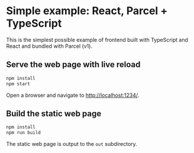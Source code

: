 # Simple example: React, Parcel + TypeScript

This is the simplest possible example of frontend built with TypeScript and React and bundled with Parcel (v1).

## Serve the web page with live reload

```bash
npm install
npm start
```

Open a browser and navigate to [http://localhost:1234/](http://localhost:1234/).

## Build the static web page

```bash
npm install
npm run build
```

The static web page is output to the `out` subdirectory.


